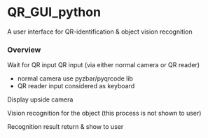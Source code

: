 # QR_GUI_python
A user interface for QR-identification & object vision recognition

### Overview
Wait for QR input
QR input (via either normal camera or QR reader)
  - normal camera use pyzbar/pyqrcode lib
  - QR reader input considered as keyboard

Display upside camera

Vision recognition for the object (this process is not shown to user)

Recognition result return & show to user
